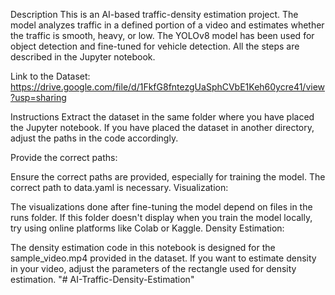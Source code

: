 Description
This is an AI-based traffic-density estimation project. The model analyzes traffic in a defined portion of a video and estimates whether the traffic is smooth, heavy, or low. The YOLOv8 model has been used for object detection and fine-tuned for vehicle detection. All the steps are described in the Jupyter notebook.

Link to the Dataset:
https://drive.google.com/file/d/1FkfG8fntezgUaSphCVbE1Keh60ycre41/view?usp=sharing

Instructions
Extract the dataset in the same folder where you have placed the Jupyter notebook. If you have placed the dataset in another directory, adjust the paths in the code accordingly.

Provide the correct paths:

Ensure the correct paths are provided, especially for training the model. The correct path to data.yaml is necessary.
Visualization:

The visualizations done after fine-tuning the model depend on files in the runs folder. If this folder doesn't display when you train the model locally, try using online platforms like Colab or Kaggle.
Density Estimation:

The density estimation code in this notebook is designed for the sample_video.mp4 provided in the dataset. If you want to estimate density in your video, adjust the parameters of the rectangle used for density estimation.
"# AI-Traffic-Density-Estimation" 
